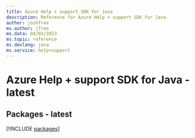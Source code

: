 ```yaml
---
title: Azure Help + support SDK for Java
description: Reference for Azure Help + support SDK for Java
author: joshfree
ms.author: jfree
ms.data: 04/03/2023
ms.topic: reference
ms.devlang: java
ms.service: help+support
---
```

# Azure Help + support SDK for Java - latest
## Packages - latest
[!INCLUDE [packages](help-+-support-index.md)]